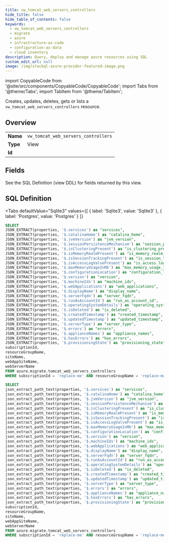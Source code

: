 ```yaml
--- 
title: vw_tomcat_web_servers_controllers
hide_title: false
hide_table_of_contents: false
keywords:
  - vw_tomcat_web_servers_controllers
  - migrate
  - azure
  - infrastructure-as-code
  - configuration-as-data
  - cloud inventory
description: Query, deploy and manage azure resources using SQL
custom_edit_url: null
image: /img/stackql-azure-provider-featured-image.png
---
```


import CopyableCode from '@site/src/components/CopyableCode/CopyableCode';
import Tabs from '@theme/Tabs';
import TabItem from '@theme/TabItem';

Creates, updates, deletes, gets or lists a <code>vw_tomcat_web_servers_controllers</code> resource.

## Overview
<table><tbody>
<tr><td><b>Name</b></td><td><code>vw_tomcat_web_servers_controllers</code></td></tr>
<tr><td><b>Type</b></td><td>View</td></tr>
<tr><td><b>Id</b></td><td><CopyableCode code="azure.migrate.vw_tomcat_web_servers_controllers" /></td></tr>
</tbody></table>

## Fields

See the SQL Definition (view DDL) for fields returned by this view.

## SQL Definition

<Tabs
defaultValue="Sqlite3"
values={[
{ label: 'Sqlite3', value: 'Sqlite3' },
{ label: 'Postgres', value: 'Postgres' }
]}
>
<TabItem value="Sqlite3">

```sql
SELECT
JSON_EXTRACT(properties, '$.services') as "services",
JSON_EXTRACT(properties, '$.catalinaHome') as "catalina_home",
JSON_EXTRACT(properties, '$.jvmVersion') as "jvm_version",
JSON_EXTRACT(properties, '$.sessionPersistenceMechanism') as "session_persistence_mechanism",
JSON_EXTRACT(properties, '$.isClusteringPresent') as "is_clustering_present",
JSON_EXTRACT(properties, '$.isMemoryRealmPresent') as "is_memory_realm_present",
JSON_EXTRACT(properties, '$.isSessionTrackingPresent') as "is_session_tracking_present",
JSON_EXTRACT(properties, '$.isAccessLogValvePresent') as "is_access_log_valve_present",
JSON_EXTRACT(properties, '$.maxMemoryUsageInMb') as "max_memory_usage_in_mb",
JSON_EXTRACT(properties, '$.configurationLocation') as "configuration_location",
JSON_EXTRACT(properties, '$.version') as "version",
JSON_EXTRACT(properties, '$.machineIds') as "machine_ids",
JSON_EXTRACT(properties, '$.webApplications') as "web_applications",
JSON_EXTRACT(properties, '$.displayName') as "display_name",
JSON_EXTRACT(properties, '$.serverFqdn') as "server_fqdn",
JSON_EXTRACT(properties, '$.runAsAccountId') as "run_as_account_id",
JSON_EXTRACT(properties, '$.operatingSystemDetails') as "operating_system_details",
JSON_EXTRACT(properties, '$.isDeleted') as "is_deleted",
JSON_EXTRACT(properties, '$.createdTimestamp') as "created_timestamp",
JSON_EXTRACT(properties, '$.updatedTimestamp') as "updated_timestamp",
JSON_EXTRACT(properties, '$.serverType') as "server_type",
JSON_EXTRACT(properties, '$.errors') as "errors",
JSON_EXTRACT(properties, '$.applianceNames') as "appliance_names",
JSON_EXTRACT(properties, '$.hasErrors') as "has_errors",
JSON_EXTRACT(properties, '$.provisioningState') as "provisioning_state",
subscriptionId,
resourceGroupName,
siteName,
webAppSiteName,
webServerName
FROM azure.migrate.tomcat_web_servers_controllers
WHERE subscriptionId = 'replace-me' AND resourceGroupName = 'replace-me' AND siteName = 'replace-me' AND webAppSiteName = 'replace-me';
```

</TabItem>
<TabItem value="Postgres">

```sql
SELECT
json_extract_path_text(properties, '$.services') as "services",
json_extract_path_text(properties, '$.catalinaHome') as "catalina_home",
json_extract_path_text(properties, '$.jvmVersion') as "jvm_version",
json_extract_path_text(properties, '$.sessionPersistenceMechanism') as "session_persistence_mechanism",
json_extract_path_text(properties, '$.isClusteringPresent') as "is_clustering_present",
json_extract_path_text(properties, '$.isMemoryRealmPresent') as "is_memory_realm_present",
json_extract_path_text(properties, '$.isSessionTrackingPresent') as "is_session_tracking_present",
json_extract_path_text(properties, '$.isAccessLogValvePresent') as "is_access_log_valve_present",
json_extract_path_text(properties, '$.maxMemoryUsageInMb') as "max_memory_usage_in_mb",
json_extract_path_text(properties, '$.configurationLocation') as "configuration_location",
json_extract_path_text(properties, '$.version') as "version",
json_extract_path_text(properties, '$.machineIds') as "machine_ids",
json_extract_path_text(properties, '$.webApplications') as "web_applications",
json_extract_path_text(properties, '$.displayName') as "display_name",
json_extract_path_text(properties, '$.serverFqdn') as "server_fqdn",
json_extract_path_text(properties, '$.runAsAccountId') as "run_as_account_id",
json_extract_path_text(properties, '$.operatingSystemDetails') as "operating_system_details",
json_extract_path_text(properties, '$.isDeleted') as "is_deleted",
json_extract_path_text(properties, '$.createdTimestamp') as "created_timestamp",
json_extract_path_text(properties, '$.updatedTimestamp') as "updated_timestamp",
json_extract_path_text(properties, '$.serverType') as "server_type",
json_extract_path_text(properties, '$.errors') as "errors",
json_extract_path_text(properties, '$.applianceNames') as "appliance_names",
json_extract_path_text(properties, '$.hasErrors') as "has_errors",
json_extract_path_text(properties, '$.provisioningState') as "provisioning_state",
subscriptionId,
resourceGroupName,
siteName,
webAppSiteName,
webServerName
FROM azure.migrate.tomcat_web_servers_controllers
WHERE subscriptionId = 'replace-me' AND resourceGroupName = 'replace-me' AND siteName = 'replace-me' AND webAppSiteName = 'replace-me';
```

</TabItem>
</Tabs>
